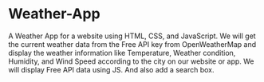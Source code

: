 # Weather-App
 A Weather App for a website using HTML, CSS, and JavaScript. We will get the current weather data from the Free API key from OpenWeatherMap and display the weather information like Temperature, Weather condition, Humidity, and Wind Speed according to the city on our website or app. We will display Free API data using JS. And also add a search box.
